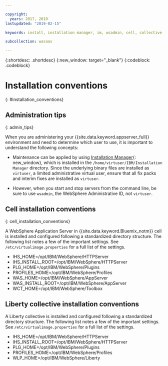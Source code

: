 ```yaml
---

copyright:
  years: 2017, 2019
lastupdated: "2019-02-15"

keywords: install, installation manager, im, wsadmin, cell, collective, websphere, liberty, virtual image

subcollection: wasaas

---
```


{:shortdesc: .shortdesc}
{:new_window: target="_blank"}
{:codeblock: .codeblock}

# Installation conventions
{: #installation_conventions}

## Administration tips
{: admin_tips}

When you are administering your {{site.data.keyword.appserver_full}} environment and need to determine which user to use, it is important to understand the following concepts:

 * Maintenance can be applied by using [Installation Manager](https://www.ibm.com/support/knowledgecenter/SSDV2W_1.8.5/){: new_window}, which is installed in the `/home/virtuser/IBM/Installation Manager` directory. Since the underlying binary files are installed as `virtuser`, a limited administrative virtual user, ensure that all fix packs and interim fixes are installed as `virtuser`.

 * However, when you start and stop servers from the command line, be sure to use `wsadmin`, the WebSphere Administrative ID, not `virtuser`.

## Cell installation conventions
{: cell_installation_conventions}

A WebSphere Application Server in {{site.data.keyword.Bluemix_notm}} cell is installed and configured following a standardized directory structure. The following list notes a few of the important settings.  See `/etc/virtualimage.properties` for a full list of the settings.

* IHS_HOME=/opt/IBM/WebSphere/HTTPServer
* IHS_INSTALL_ROOT=/opt/IBM/WebSphere/HTTPServer
* PLG_HOME=/opt/IBM/WebSphere/Plugins
* PROFILES_HOME=/opt/IBM/WebSphere/Profiles
* WAS_HOME=/opt/IBM/WebSphere/AppServer
* WAS_INSTALL_ROOT=/opt/IBM/WebSphere/AppServer
* WCT_HOME=/opt/IBM/WebSphere/Toolbox

## Liberty collective installation conventions

A Liberty collective is installed and configured following a standardized directory structure. The following list notes a few of the important settings.  See `/etc/virtualimage.properties` for a full list of the settings.

* IHS_HOME=/opt/IBM/WebSphere/HTTPServer
* IHS_INSTALL_ROOT=/opt/IBM/WebSphere/HTTPServer
* PLG_HOME=/opt/IBM/WebSphere/Plugins
* PROFILES_HOME=/opt/IBM/WebSphere/Profiles
* WLP_HOME=/opt/IBM/WebSphere/Liberty
